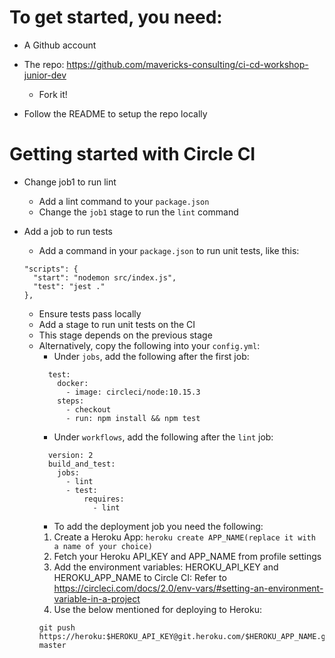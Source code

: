 # To get started, you need:

* A Github account

* The repo: https://github.com/mavericks-consulting/ci-cd-workshop-junior-dev
  - Fork it!

* Follow the README to setup the repo locally

# Getting started with Circle CI

* Change job1 to run lint
  - Add a lint command to your `package.json`
  - Change the `job1` stage to run the `lint` command
  
* Add a job to run tests
  - Add a command in your `package.json` to run unit tests, like this:
  ```;
  "scripts": {
    "start": "nodemon src/index.js",
    "test": "jest ."
  },
  ```
  - Ensure tests pass locally
  - Add a stage to run unit tests on the CI
  - This stage depends on the previous stage
  - Alternatively, copy the following into your `config.yml`:
    - Under `jobs`, add the following after the first job:
    ```
      test:
        docker:
          - image: circleci/node:10.15.3
        steps:
          - checkout
          - run: npm install && npm test
    ```
     - Under `workflows`, add the following after the `lint` job:
    ```
      version: 2
      build_and_test:
        jobs:
          - lint
          - test:
              requires:
                - lint
    ```
     - To add the deployment job you need the following:
      1) Create a Heroku App:
      ``` heroku create APP_NAME(replace it with a name of your choice) ```
      2) Fetch your Heroku API_KEY and APP_NAME from profile settings
      3) Add the environment variables: HEROKU_API_KEY and HEROKU_APP_NAME to Circle CI: Refer to https://circleci.com/docs/2.0/env-vars/#setting-an-environment-variable-in-a-project
      4) Use the below mentioned for deploying to Heroku:
      ```
      git push https://heroku:$HEROKU_API_KEY@git.heroku.com/$HEROKU_APP_NAME.git master
      ```

